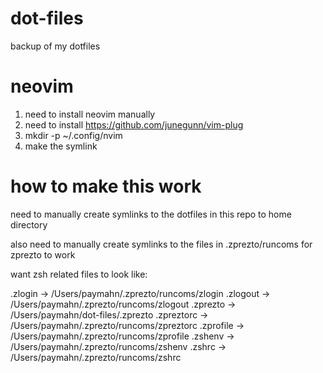 # dot-files
backup of my dotfiles


# neovim
1) need to install neovim manually
2) need to install https://github.com/junegunn/vim-plug
3) mkdir -p ~/.config/nvim
4) make the symlink

# how to make this work
need to manually create symlinks to the dotfiles in this repo to home directory

also need to manually create symlinks to the files in .zprezto/runcoms for
zprezto to work

want zsh related files to look like:

.zlogin -> /Users/paymahn/.zprezto/runcoms/zlogin
.zlogout -> /Users/paymahn/.zprezto/runcoms/zlogout
.zprezto -> /Users/paymahn/dot-files/.zprezto
.zpreztorc -> /Users/paymahn/.zprezto/runcoms/zpreztorc
.zprofile -> /Users/paymahn/.zprezto/runcoms/zprofile
.zshenv -> /Users/paymahn/.zprezto/runcoms/zshenv
.zshrc -> /Users/paymahn/.zprezto/runcoms/zshrc

